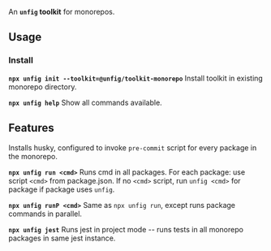 An **`unfig` toolkit** for monorepos.

## Usage

### Install

**`npx unfig init --toolkit=@unfig/toolkit-monorepo`**
Install toolkit in existing monorepo directory.

**`npx unfig help`**
Show all commands available.

## Features

Installs husky, configured to invoke `pre-commit` script for every package in the monorepo.

**`npx unfig run <cmd>`**
Runs cmd in all packages. For each package: use script `<cmd>` from package.json. If no `<cmd>` script, run `unfig <cmd>` for package if package uses `unfig`.

**`npx unfig runP <cmd>`**
Same as `npx unfig run`, except runs package commands in parallel.

**`npx unfig jest`**
Runs jest in project mode -- runs tests in all monorepo packages in same jest instance.
